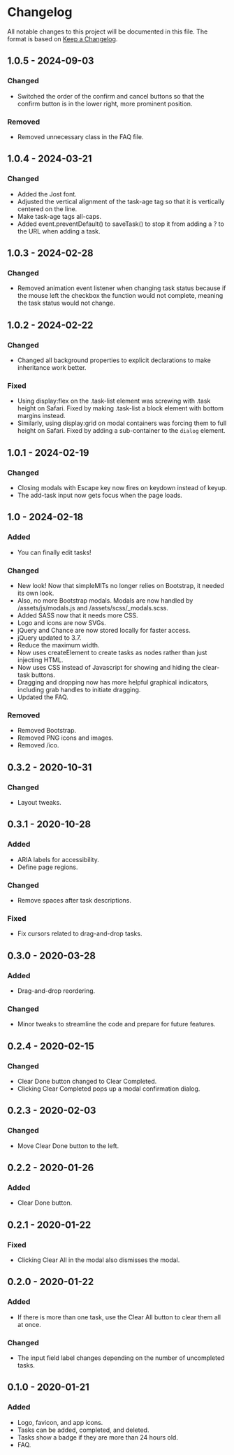 # Changelog

All notable changes to this project will be documented in this file. The format
is based on [Keep a Changelog](https://keepachangelog.com/en/1.0.0/).

## 1.0.5 - 2024-09-03

### Changed
- Switched the order of the confirm and cancel buttons so that the confirm button is in the lower right, more prominent position.

### Removed
- Removed unnecessary class in the FAQ file.


## 1.0.4 - 2024-03-21

### Changed
- Added the Jost font.
- Adjusted the vertical alignment of the task-age tag so that it is vertically centered on the line.
- Make task-age tags all-caps.
- Added event.preventDefault() to saveTask() to stop it from adding a ? to the URL when adding a task.


## 1.0.3 - 2024-02-28

### Changed
- Removed animation event listener when changing task status because if the mouse left the checkbox the function would not complete, meaning the task status would not change.


## 1.0.2 - 2024-02-22

### Changed
- Changed all background properties to explicit declarations to make inheritance work better.

### Fixed
- Using display:flex on the .task-list element was screwing with .task height on Safari. Fixed by making .task-list a block element with bottom margins instead.
- Similarly, using display:grid on modal containers was forcing them to full height on Safari. Fixed by adding a sub-container to the `dialog` element.


## 1.0.1 - 2024-02-19

### Changed
- Closing modals with Escape key now fires on keydown instead of keyup.
- The add-task input now gets focus when the page loads.


## 1.0 - 2024-02-18

### Added
- You can finally edit tasks!

### Changed
- New look! Now that simpleMITs no longer relies on Bootstrap, it needed its own look.
- Also, no more Bootstrap modals. Modals are now handled by /assets/js/modals.js and /assets/scss/_modals.scss.
- Added SASS now that it needs more CSS.
- Logo and icons are now SVGs.
- jQuery and Chance are now stored locally for faster access.
- jQuery updated to 3.7.
- Reduce the maximum width.
- Now uses createElement to create tasks as nodes rather than just injecting HTML.
- Now uses CSS instead of Javascript for showing and hiding the clear-task buttons.
- Dragging and dropping now has more helpful graphical indicators, including grab handles to initiate dragging.
- Updated the FAQ.

### Removed
- Removed Bootstrap.
- Removed PNG icons and images.
- Removed /ico.


## 0.3.2 - 2020-10-31

### Changed
- Layout tweaks.


## 0.3.1 - 2020-10-28

### Added
- ARIA labels for accessibility.
- Define page regions.

### Changed
- Remove spaces after task descriptions.

### Fixed
- Fix cursors related to drag-and-drop tasks.


## 0.3.0 - 2020-03-28

### Added
- Drag-and-drop reordering.

### Changed
- Minor tweaks to streamline the code and prepare for future features.


## 0.2.4 - 2020-02-15

### Changed
- Clear Done button changed to Clear Completed.
- Clicking Clear Completed pops up a modal confirmation dialog.


## 0.2.3 - 2020-02-03

### Changed
- Move Clear Done button to the left.


## 0.2.2 - 2020-01-26

### Added
- Clear Done button.


## 0.2.1 - 2020-01-22

### Fixed
- Clicking Clear All in the modal also dismisses the modal.


## 0.2.0 - 2020-01-22

### Added
- If there is more than one task, use the Clear All button to clear them all at once.

### Changed
- The input field label changes depending on the number of uncompleted tasks.


## 0.1.0 - 2020-01-21

### Added
- Logo, favicon, and app icons.
- Tasks can be added, completed, and deleted.
- Tasks show a badge if they are more than 24 hours old.
- FAQ.

